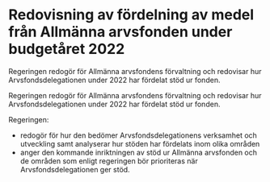 # Redovisning av fördelning av medel från Allmänna arvsfonden under budgetåret 2022

Regeringen redogör för Allmänna arvsfondens förvaltning och redovisar hur Arvsfondsdelegationen under 2022 har fördelat stöd ur fonden.

Regeringen redogör för Allmänna arvsfondens förvaltning och redovisar hur Arvsfondsdelegationen under 2022 har fördelat stöd ur fonden.

Regeringen:

* redogör för hur den bedömer Arvsfondsdelegationens verksamhet och utveckling samt analyserar hur stöden har fördelats inom olika områden
* anger den kommande inriktningen av stöd ur Allmänna arvsfonden och de områden som enligt regeringen bör prioriteras när Arvsfondsdelegationen ger stöd.
